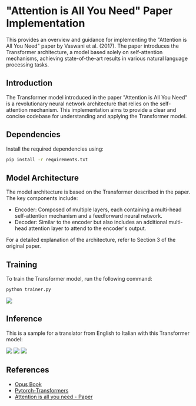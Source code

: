 # "Attention is All You Need" Paper Implementation
  This provides an overview and guidance for implementing the "Attention is All You Need" paper by Vaswani et al. (2017). The paper introduces the Transformer architecture, a model based solely on self-attention mechanisms, achieving state-of-the-art results in various natural language processing tasks.

## Introduction
  The Transformer model introduced in the paper "Attention is All You Need" is a revolutionary neural network architecture that relies on the self-attention mechanism. This implementation aims to provide a clear and concise codebase for understanding and applying the Transformer model.

## Dependencies
  Install the required dependencies using:
  ```bash
  pip install -r requirements.txt
  ```

## Model Architecture
  The model architecture is based on the Transformer described in the paper. The key components include:
  - Encoder: Composed of multiple layers, each containing a multi-head self-attention mechanism and a feedforward neural network.
  - Decoder: Similar to the encoder but also includes an additional multi-head attention layer to attend to the encoder's output.

  For a detailed explanation of the architecture, refer to Section 3 of the original paper.

## Training
  To train the Transformer model, run the following command:
  ```bash
  python trainer.py
  ```
  ![](https://i.imgur.com/xK0lClH.png)

## Inference
  This is a sample for a translator from English to Italian with this Transformer model:
  
  ![](https://i.imgur.com/AF5vq47.png)
  ![](https://i.imgur.com/ClULvM9.png)
  ![](https://i.imgur.com/AOiqcRz.png)
  
## References
 - [Opus Book](https://huggingface.co/datasets/opus_books)
 - [Pytorch-Transformers](https://github.com/hkproj/pytorch-transformer)
 - [Attention is all you need - Paper](https://arxiv.org/abs/1706.03762)
